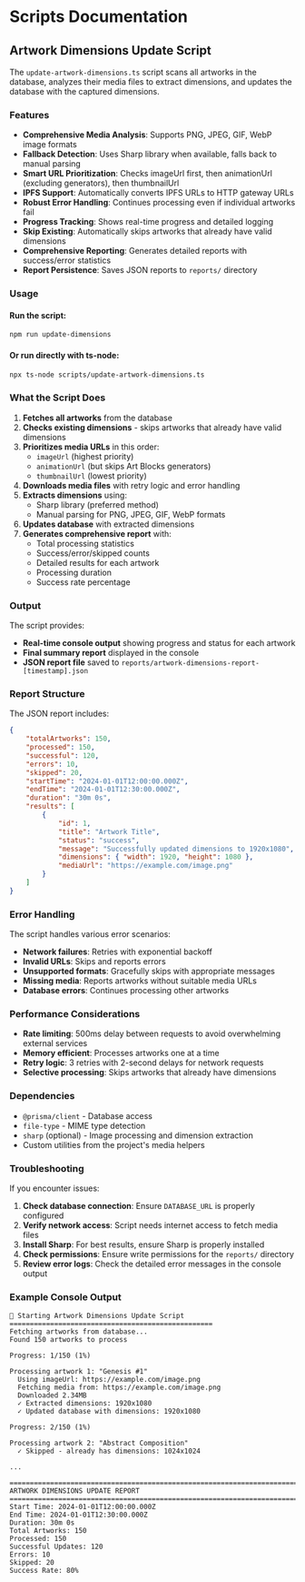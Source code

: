# Scripts Documentation

## Artwork Dimensions Update Script

The `update-artwork-dimensions.ts` script scans all artworks in the database, analyzes their media files to extract dimensions, and updates the database with the captured dimensions.

### Features

- **Comprehensive Media Analysis**: Supports PNG, JPEG, GIF, WebP image formats
- **Fallback Detection**: Uses Sharp library when available, falls back to manual parsing
- **Smart URL Prioritization**: Checks imageUrl first, then animationUrl (excluding generators), then thumbnailUrl
- **IPFS Support**: Automatically converts IPFS URLs to HTTP gateway URLs
- **Robust Error Handling**: Continues processing even if individual artworks fail
- **Progress Tracking**: Shows real-time progress and detailed logging
- **Skip Existing**: Automatically skips artworks that already have valid dimensions
- **Comprehensive Reporting**: Generates detailed reports with success/error statistics
- **Report Persistence**: Saves JSON reports to `reports/` directory

### Usage

#### Run the script:

```bash
npm run update-dimensions
```

#### Or run directly with ts-node:

```bash
npx ts-node scripts/update-artwork-dimensions.ts
```

### What the Script Does

1. **Fetches all artworks** from the database
2. **Checks existing dimensions** - skips artworks that already have valid dimensions
3. **Prioritizes media URLs** in this order:
   - `imageUrl` (highest priority)
   - `animationUrl` (but skips Art Blocks generators)
   - `thumbnailUrl` (lowest priority)
4. **Downloads media files** with retry logic and error handling
5. **Extracts dimensions** using:
   - Sharp library (preferred method)
   - Manual parsing for PNG, JPEG, GIF, WebP formats
6. **Updates database** with extracted dimensions
7. **Generates comprehensive report** with:
   - Total processing statistics
   - Success/error/skipped counts
   - Detailed results for each artwork
   - Processing duration
   - Success rate percentage

### Output

The script provides:

- **Real-time console output** showing progress and status for each artwork
- **Final summary report** displayed in the console
- **JSON report file** saved to `reports/artwork-dimensions-report-[timestamp].json`

### Report Structure

The JSON report includes:

```json
{
	"totalArtworks": 150,
	"processed": 150,
	"successful": 120,
	"errors": 10,
	"skipped": 20,
	"startTime": "2024-01-01T12:00:00.000Z",
	"endTime": "2024-01-01T12:30:00.000Z",
	"duration": "30m 0s",
	"results": [
		{
			"id": 1,
			"title": "Artwork Title",
			"status": "success",
			"message": "Successfully updated dimensions to 1920x1080",
			"dimensions": { "width": 1920, "height": 1080 },
			"mediaUrl": "https://example.com/image.png"
		}
	]
}
```

### Error Handling

The script handles various error scenarios:

- **Network failures**: Retries with exponential backoff
- **Invalid URLs**: Skips and reports errors
- **Unsupported formats**: Gracefully skips with appropriate messages
- **Missing media**: Reports artworks without suitable media URLs
- **Database errors**: Continues processing other artworks

### Performance Considerations

- **Rate limiting**: 500ms delay between requests to avoid overwhelming external services
- **Memory efficient**: Processes artworks one at a time
- **Retry logic**: 3 retries with 2-second delays for network requests
- **Selective processing**: Skips artworks that already have dimensions

### Dependencies

- `@prisma/client` - Database access
- `file-type` - MIME type detection
- `sharp` (optional) - Image processing and dimension extraction
- Custom utilities from the project's media helpers

### Troubleshooting

If you encounter issues:

1. **Check database connection**: Ensure `DATABASE_URL` is properly configured
2. **Verify network access**: Script needs internet access to fetch media files
3. **Install Sharp**: For best results, ensure Sharp is properly installed
4. **Check permissions**: Ensure write permissions for the `reports/` directory
5. **Review error logs**: Check the detailed error messages in the console output

### Example Console Output

```
🎨 Starting Artwork Dimensions Update Script
==================================================
Fetching artworks from database...
Found 150 artworks to process

Progress: 1/150 (1%)

Processing artwork 1: "Genesis #1"
  Using imageUrl: https://example.com/image.png
  Fetching media from: https://example.com/image.png
  Downloaded 2.34MB
  ✓ Extracted dimensions: 1920x1080
  ✓ Updated database with dimensions: 1920x1080

Progress: 2/150 (1%)

Processing artwork 2: "Abstract Composition"
  ✓ Skipped - already has dimensions: 1024x1024

...

================================================================================
ARTWORK DIMENSIONS UPDATE REPORT
================================================================================
Start Time: 2024-01-01T12:00:00.000Z
End Time: 2024-01-01T12:30:00.000Z
Duration: 30m 0s
Total Artworks: 150
Processed: 150
Successful Updates: 120
Errors: 10
Skipped: 20
Success Rate: 80%
```
